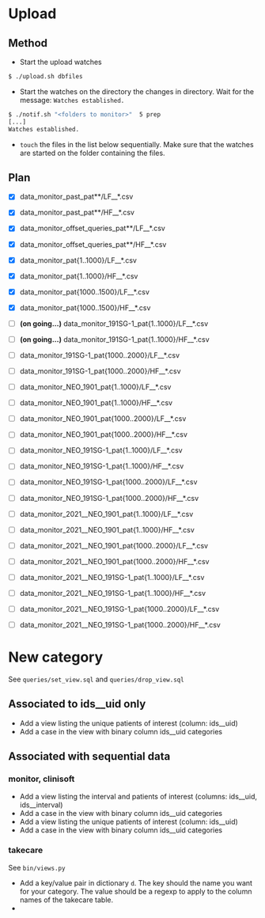 # Upload
## Method

- Start the upload watches
```bash
$ ./upload.sh dbfiles
```

- Start the watches on the directory  the changes in directory. Wait for the message: `Watches established.`
```bash
$ ./notif.sh "<folders to monitor>"  5 prep
[...]
Watches established.
```

- `touch` the files in the list below sequentially. Make sure that the watches are started on the folder containing the files.


## Plan

- [x] data_monitor_past_pat**/LF__*.csv
- [x] data_monitor_past_pat**/HF__*.csv
- [x] data_monitor_offset_queries_pat**/LF__*.csv
- [x] data_monitor_offset_queries_pat**/HF__*.csv
- [x] data_monitor_pat{1..1000}/LF__*.csv
- [x] data_monitor_pat{1..1000}/HF__*.csv
- [x] data_monitor_pat{1000..1500}/LF__*.csv
- [x] data_monitor_pat{1000..1500}/HF__*.csv
- [ ] **(on going...)** data_monitor_191SG-1_pat{1..1000}/LF__*.csv
- [ ] **(on going...)** data_monitor_191SG-1_pat{1..1000}/HF__*.csv
- [ ] data_monitor_191SG-1_pat{1000..2000}/LF__*.csv
- [ ] data_monitor_191SG-1_pat{1000..2000}/HF__*.csv
- [ ] data_monitor_NEO_1901_pat{1..1000}/LF__*.csv
- [ ] data_monitor_NEO_1901_pat{1..1000}/HF__*.csv
- [ ] data_monitor_NEO_1901_pat{1000..2000}/LF__*.csv
- [ ] data_monitor_NEO_1901_pat{1000..2000}/HF__*.csv
- [ ] data_monitor_NEO_191SG-1_pat{1..1000}/LF__*.csv
- [ ] data_monitor_NEO_191SG-1_pat{1..1000}/HF__*.csv
- [ ] data_monitor_NEO_191SG-1_pat{1000..2000}/LF__*.csv
- [ ] data_monitor_NEO_191SG-1_pat{1000..2000}/HF__*.csv
- [ ] data_monitor_2021__NEO_1901_pat{1..1000}/LF__*.csv
- [ ] data_monitor_2021__NEO_1901_pat{1..1000}/HF__*.csv
- [ ] data_monitor_2021__NEO_1901_pat{1000..2000}/LF__*.csv
- [ ] data_monitor_2021__NEO_1901_pat{1000..2000}/HF__*.csv
- [ ] data_monitor_2021__NEO_191SG-1_pat{1..1000}/LF__*.csv
- [ ] data_monitor_2021__NEO_191SG-1_pat{1..1000}/HF__*.csv
- [ ] data_monitor_2021__NEO_191SG-1_pat{1000..2000}/LF__*.csv
- [ ] data_monitor_2021__NEO_191SG-1_pat{1000..2000}/HF__*.csv


# New category
See `queries/set_view.sql` and `queries/drop_view.sql`


## Associated to ids__uid only
- Add a view listing the unique patients of interest (column: ids__uid)
- Add a case in the view with binary column ids__uid categories


## Associated with sequential data 
### monitor, clinisoft
- Add a view listing the interval and patients of interest (columns: ids__uid, ids__interval) 
- Add a case in the view with binary column ids__uid categories 
- Add a view listing the unique patients of interest (column: ids__uid)
- Add a case in the view with binary column ids__uid categories


### takecare
See `bin/views.py`
- Add a key/value pair in dictionary `d`. The key should the name you want for your category. 
The value should be a regexp to apply to the column names of the takecare table.
- 




